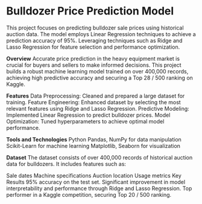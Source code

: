 <h1>Bulldozer Price Prediction Model</h1>

This project focuses on predicting bulldozer sale prices using historical auction data. The model employs Linear Regression techniques to achieve a prediction accuracy of 95%.
Leveraging techniques such as Ridge and Lasso Regression for feature selection and performance optimization.


**Overview**
Accurate price prediction in the heavy equipment market is crucial for buyers and sellers to make informed decisions.
This project builds a robust machine learning model trained on over 400,000 records, achieving high predictive accuracy and securing a Top 28 / 500 ranking on Kaggle.



**Features**
Data Preprocessing: Cleaned and prepared a large dataset for training.
Feature Engineering: Enhanced dataset by selecting the most relevant features using Ridge and Lasso Regression.
Predictive Modeling: Implemented Linear Regression to predict bulldozer prices.
Model Optimization: Tuned hyperparameters to achieve optimal model performance.


**Tools and Technologies**
Python
Pandas, NumPy for data manipulation
Scikit-Learn for machine learning
Matplotlib, Seaborn for visualization




**Dataset**
The dataset consists of over 400,000 records of historical auction data for bulldozers. It includes features such as:

Sale dates
Machine specifications
Auction location
Usage metrics
Key Results
95% accuracy on the test set.
Significant improvement in model interpretability and performance through Ridge and Lasso Regression.
Top performer in a Kaggle competition, securing Top 20 / 500 ranking.
